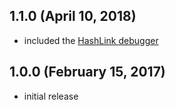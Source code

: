 ## 1.1.0 (April 10, 2018)

- included the [HashLink debugger](https://marketplace.visualstudio.com/items?itemName=HaxeFoundation.haxe-hl)

## 1.0.0 (February 15, 2017)

- initial release
